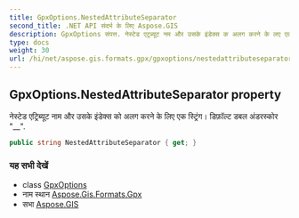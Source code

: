 ```yaml
---
title: GpxOptions.NestedAttributeSeparator
second_title: .NET API संदर्भ के लिए Aspose.GIS
description: GpxOptions संपत्त. नेस्टेड एट्रब्यूट नम और उसके इंडेक्स क अलग करने के लए एक स्ट्रंग डफ़ल्ट डबल अंडरस्कर __.
type: docs
weight: 30
url: /hi/net/aspose.gis.formats.gpx/gpxoptions/nestedattributeseparator/
---
```

## GpxOptions.NestedAttributeSeparator property

नेस्टेड एट्रिब्यूट नाम और उसके इंडेक्स को अलग करने के लिए एक स्ट्रिंग। डिफ़ॉल्ट डबल अंडरस्कोर "__".

```csharp
public string NestedAttributeSeparator { get; }
```

### यह सभी देखें

* class [GpxOptions](../)
* नाम स्थान [Aspose.Gis.Formats.Gpx](../../gpxoptions/)
* सभा [Aspose.GIS](../../../)


